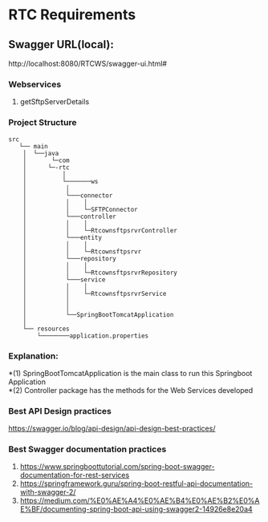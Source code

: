 # RTC Requirements


## Swagger URL(local): 
http://localhost:8080/RTCWS/swagger-ui.html#


### Webservices
  1. getSftpServerDetails

### Project Structure 
	
```	
src	
   └── main
	│  └──java
	│       └─com
	│	   └─-rtc
	│	       │
	│	       └───────ws
	│	 		│
	│	 		└───connector
	│	 		│	 │
	│	 		│	 └─SFTPConnector
	│	 		└───controller
	│	 		│	 │
	│	 		│	 └─RtcownsftpsrvrController
	│	 		└───entity
	│	 		│	 │
	│	 		│	 └─Rtcownsftpsrvr
	│	 		└───repository
	│	 		│	 │
	│	 		│	 └─RtcownsftpsrvrRepository
	│	 		└───service
	│	 		│	 │
	│	 		│	 └─RtcownsftpsrvrService
	│	 		│
	│	 		│
	│	 		└──SpringBootTomcatApplication
	│	
	└── resources
		└────────application.properties
```

### Explanation: 

*(1) SpringBootTomcatApplication is the main class to run this Springboot Application <br>
*(2) Controller package has the methods for the Web Services developed


### Best API Design practices
https://swagger.io/blog/api-design/api-design-best-practices/

### Best Swagger documentation practices
1. https://www.springboottutorial.com/spring-boot-swagger-documentation-for-rest-services
2. https://springframework.guru/spring-boot-restful-api-documentation-with-swagger-2/
3. https://medium.com/%E0%AE%A4%E0%AE%B4%E0%AE%B2%E0%AE%BF/documenting-spring-boot-api-using-swagger2-14926e8e20a4
